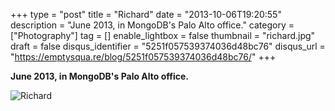 +++
type = "post"
title = "Richard"
date = "2013-10-06T19:20:55"
description = "June 2013, in MongoDB's Palo Alto office."
category = ["Photography"]
tag = []
enable_lightbox = false
thumbnail = "richard.jpg"
draft = false
disqus_identifier = "5251f057539374036d48bc76"
disqus_url = "https://emptysqua.re/blog/5251f057539374036d48bc76/"
+++

<p><strong>June 2013, in MongoDB's Palo Alto office.</strong></p>
<p><img style="display:block; margin-left:auto; margin-right:auto;" src="richard.jpg" alt="Richard" title="Richard" /></p>

